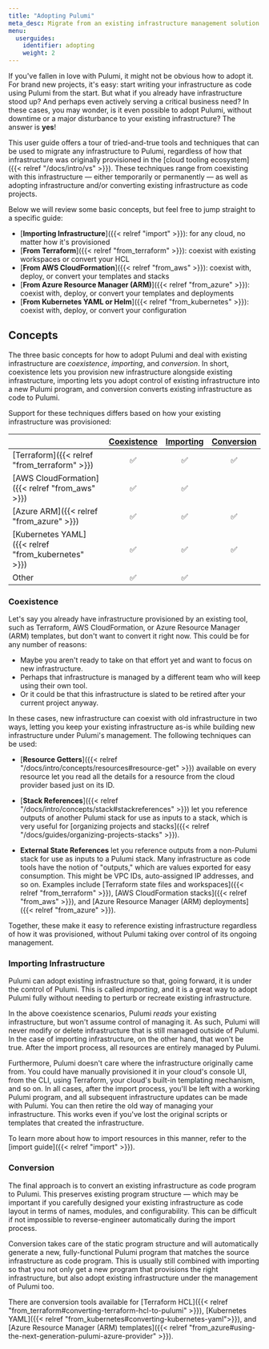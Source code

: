 ```yaml
---
title: "Adopting Pulumi"
meta_desc: Migrate from an existing infrastructure management solution to Pulumi.
menu:
  userguides:
    identifier: adopting
    weight: 2
---
```


If you've fallen in love with Pulumi, it might not be obvious how to adopt it. For brand new projects, it's easy: start writing your infrastructure as code using Pulumi from the start. But what if you already have infrastructure stood up? And perhaps even actively serving a critical business need? In these cases, you may wonder, is it even possible to adopt Pulumi, without downtime or a major disturbance to your existing infrastructure? The answer is **yes**!

This user guide offers a tour of tried-and-true tools and techniques that can be used to migrate any infrastructure to Pulumi, regardless of how that infrastructure was originally provisioned in the [cloud tooling ecosystem]({{< relref "/docs/intro/vs" >}}). These techniques range from coexisting with this infrastructure &mdash; either temporarily or permanently &mdash; as well as adopting infrastructure and/or converting existing infrastructure as code projects.

Below we will review some basic concepts, but feel free to jump straight to a specific guide:

* [**Importing Infrastructure**]({{< relref "import" >}}): for any cloud, no matter how it's provisioned
* [**From Terraform**]({{< relref "from_terraform" >}}): coexist with existing workspaces or convert your HCL
* [**From AWS CloudFormation**]({{< relref "from_aws" >}}): coexist with, deploy, or convert your templates and stacks
* [**From Azure Resource Manager (ARM)**]({{< relref "from_azure" >}}): coexist with, deploy, or convert your templates and deployments
* [**From Kubernetes YAML or Helm**]({{< relref "from_kubernetes" >}}): coexist with, deploy, or convert your configuration

## Concepts

The three basic concepts for how to adopt Pulumi and deal with existing infrastructure are _coexistence_, _importing_, and _conversion_. In short, coexistence lets you provision new infrastructure alongside existing infrastructure, importing lets you adopt control of existing infrastructure into a new Pulumi program, and conversion converts existing infrastructure as code to Pulumi.

Support for these techniques differs based on how your existing infrastructure was provisioned:

|                    | [Coexistence](#coexistence) | [Importing](#importing-infrastructure) | [Conversion](#conversion) |
|--------------------|:-------:|:------:|:-------:|
| [Terraform]({{< relref "from_terraform" >}}) | ✅      | ✅     | ✅      |
| [AWS CloudFormation]({{< relref "from_aws" >}}) | ✅      | ✅     |         |
| [Azure ARM]({{< relref "from_azure" >}})          | ✅      | ✅     | ✅      |
| [Kubernetes YAML]({{< relref "from_kubernetes" >}})    | ✅      | ✅     | ✅      |
| Other              | ✅      | ✅     |         |

### Coexistence

Let's say you already have infrastructure provisioned by an existing tool, such as Terraform, AWS CloudFormation, or Azure Resource Manager (ARM) templates, but don't want to convert it right now. This could be for any number of reasons:

* Maybe you aren't ready to take on that effort yet and want to focus on new infrastructure.
* Perhaps that infrastructure is managed by a different team who will keep using their own tool.
* Or it could be that this infrastructure is slated to be retired after your current project anyway.

In these cases, new infrastructure can coexist with old infrastructure in two ways, letting you keep your existing infrastructure as-is while building new infrastructure under Pulumi's management. The following techniques can be used:

* [**Resource Getters**]({{< relref "/docs/intro/concepts/resources#resource-get" >}}) available on every resource let you read all the details for a resource from the cloud provider based just on its ID.

* [**Stack References**]({{< relref "/docs/intro/concepts/stack#stackreferences" >}}) let you reference outputs of another Pulumi stack for use as inputs to a stack, which is very useful for [organizing projects and stacks]({{< relref "/docs/guides/organizing-projects-stacks" >}}).

* **External State References** let you reference outputs from a non-Pulumi stack for use as inputs to a Pulumi stack. Many infrastructure as code tools have the notion of "outputs," which are values exported for easy consumption. This might be VPC IDs, auto-assigned IP addresses, and so on. Examples include [Terraform state files and workspaces]({{< relref "from_terraform" >}}), [AWS CloudFormation stacks]({{< relref "from_aws" >}}), and [Azure Resource Manager (ARM) deployments]({{< relref "from_azure" >}}).

Together, these make it easy to reference existing infrastructure regardless of how it was provisioned, without Pulumi taking over control of its ongoing management.

### Importing Infrastructure

Pulumi can adopt existing infrastructure so that, going forward, it is under the control of Pulumi. This is called _importing_, and it is a great way to adopt Pulumi fully without needing to perturb or recreate existing infrastructure.

In the above coexistence scenarios, Pulumi _reads_ your existing infrastructure, but won't assume control of managing it. As such, Pulumi will never modify or delete infrastructure that is still managed outside of Pulumi. In the case of importing infrastructure, on the other hand, that won't be true. After the import process, all resources are entirely managed by Pulumi.

Furthermore, Pulumi doesn't care where the infrastructure originally came from. You could have manually provisioned it in your cloud's console UI, from the CLI, using Terraform, your cloud's built-in templating mechanism, and so on. In all cases, after the import process, you'll be left with a working Pulumi program, and all subsequent infrastructure updates can be made with Pulumi. You can then retire the old way of managing your infrastructure. This works even if you've lost the original scripts or templates that created the infrastructure.

To learn more about how to import resources in this manner, refer to the [import guide]({{< relref "import" >}}).

### Conversion

The final approach is to convert an existing infrastructure as code program to Pulumi. This preserves existing program structure &mdash; which may be important if you carefully designed your existing infrastructure as code layout in terms of names, modules, and configurability. This can be difficult if not impossible to reverse-engineer automatically during the import process.

Conversion takes care of the static program structure and will automatically generate a new, fully-functional Pulumi program that matches the source infrastructure as code program. This is usually still combined with importing so that you not only get a new program that provisions the right infrastructure, but also adopt existing infrastructure under the management of Pulumi too.

There are conversion tools available for [Terraform HCL]({{< relref "from_terraform#converting-terraform-hcl-to-pulumi" >}}), [Kubernetes YAML]({{< relref "from_kubernetes#converting-kubernetes-yaml">}}), and [Azure Resource Manager (ARM) templates]({{< relref "from_azure#using-the-next-generation-pulumi-azure-provider" >}}).
